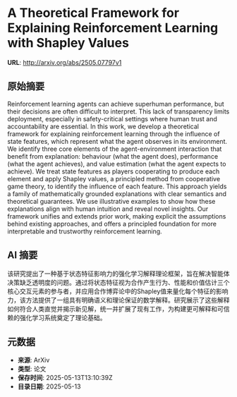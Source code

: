 # A Theoretical Framework for Explaining Reinforcement Learning with Shapley Values

**URL**: http://arxiv.org/abs/2505.07797v1

## 原始摘要

Reinforcement learning agents can achieve superhuman performance, but their
decisions are often difficult to interpret. This lack of transparency limits
deployment, especially in safety-critical settings where human trust and
accountability are essential. In this work, we develop a theoretical framework
for explaining reinforcement learning through the influence of state features,
which represent what the agent observes in its environment. We identify three
core elements of the agent-environment interaction that benefit from
explanation: behaviour (what the agent does), performance (what the agent
achieves), and value estimation (what the agent expects to achieve). We treat
state features as players cooperating to produce each element and apply Shapley
values, a principled method from cooperative game theory, to identify the
influence of each feature. This approach yields a family of mathematically
grounded explanations with clear semantics and theoretical guarantees. We use
illustrative examples to show how these explanations align with human intuition
and reveal novel insights. Our framework unifies and extends prior work, making
explicit the assumptions behind existing approaches, and offers a principled
foundation for more interpretable and trustworthy reinforcement learning.


## AI 摘要

该研究提出了一种基于状态特征影响力的强化学习解释理论框架，旨在解决智能体决策缺乏透明度的问题。通过将状态特征视为合作产生行为、性能和价值估计三个核心交互元素的参与者，并应用合作博弈论中的Shapley值来量化每个特征的影响力，该方法提供了一组具有明确语义和理论保证的数学解释。研究展示了这些解释如何符合人类直觉并揭示新见解，统一并扩展了现有工作，为构建更可解释和可信赖的强化学习系统奠定了理论基础。

## 元数据

- **来源**: ArXiv
- **类型**: 论文
- **保存时间**: 2025-05-13T13:10:39Z
- **目录日期**: 2025-05-13
